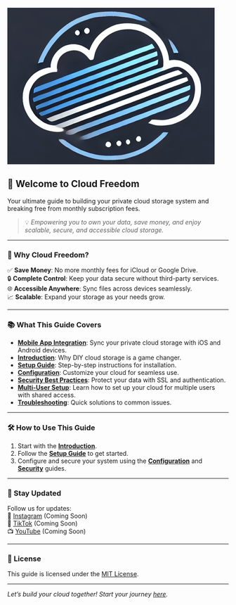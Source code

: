 ![Cloud Freedom Logo](assets/logo.png)

## 🚀 Welcome to Cloud Freedom
Your ultimate guide to building your private cloud storage system and breaking free from monthly subscription fees.

> 💡 *Empowering you to own your data, save money, and enjoy scalable, secure, and accessible cloud storage.*

---

### 🌟 Why Cloud Freedom?
✅ **Save Money**: No more monthly fees for iCloud or Google Drive.  
🔒 **Complete Control**: Keep your data secure without third-party services.  
🌐 **Accessible Anywhere**: Sync files across devices seamlessly.  
📈 **Scalable**: Expand your storage as your needs grow.

---

### 📚 What This Guide Covers
- [**Mobile App Integration**](mobile-app-integration.md): Sync your private cloud storage with iOS and Android devices.
- [**Introduction**](introduction.md): Why DIY cloud storage is a game changer.
- [**Setup Guide**](setup.md): Step-by-step instructions for installation.
- [**Configuration**](configuration.md): Customize your cloud for seamless use.
- [**Security Best Practices**](security.md): Protect your data with SSL and authentication.
- [**Multi-User Setup**](multi-user-setup.md): Learn how to set up your cloud for multiple users with shared access.
- [**Troubleshooting**](troubleshooting.md): Quick solutions to common issues.

---

### 🛠️ How to Use This Guide
1. Start with the [**Introduction**](introduction.md).
2. Follow the [**Setup Guide**](setup.md) to get started.
3. Configure and secure your system using the [**Configuration**](configuration.md) and [**Security**](security.md) guides.

---

### 📢 Stay Updated
Follow us for updates:  
📸 [Instagram](#) (Coming Soon)  
🎥 [TikTok](#) (Coming Soon)  
📺 [YouTube](#) (Coming Soon)

---

### 📝 License
This guide is licensed under the [MIT License](LICENSE).

---

*Let’s build your cloud together! Start your journey [here](introduction.md).*
